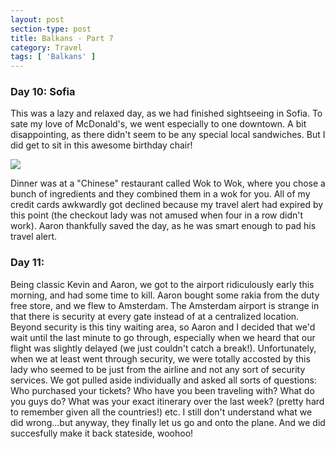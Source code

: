 ```yaml
---
layout: post
section-type: post
title: Balkans - Part 7
category: Travel
tags: [ 'Balkans' ]
---
```

### Day 10: Sofia

This was a lazy and relaxed day, as we had finished sightseeing in Sofia.
To sate my love of McDonald's, we went especially to one downtown. A bit disappointing,
as there didn't seem to be any special local sandwiches. But I did get to sit in this awesome
birthday chair!

![](https://dl.dropboxusercontent.com/s/swelg25ybzxlli9/IMG_5448.JPG?dl=0)

Dinner was at a "Chinese" restaurant called Wok to Wok, where you chose a bunch of ingredients
and they combined them in a wok for you. All of my credit cards awkwardly got declined because
my travel alert had expired by this point (the checkout lady was not amused when four in a row
didn't work). Aaron thankfully saved the day, as he was smart enough to pad his travel
alert.

### Day 11:
Being classic Kevin and Aaron, we got to the airport ridiculously early this morning,
and had some time to kill.
Aaron bought some rakia from the duty free store, and we flew to Amsterdam.
The Amsterdam airport is strange in that there is security at every gate instead of at
a centralized location. Beyond security is this tiny waiting area, so Aaron and I decided
that we'd wait until the last minute to go through, especially when we heard that our flight was
slightly delayed (we just couldn't catch a break!). Unfortunately, when we at least went
through security, we were totally accosted by this lady who seemed to be just from the airline
and not any sort of security services.
We got pulled aside individually and asked all sorts of questions:
Who purchased your tickets? Who have you been traveling with? What do you guys do?
What was your exact itinerary over the last week?
(pretty hard to remember given all the countries!) etc.
I still don't understand what we did wrong...but anyway, they finally let us go and onto the plane.
And we did succesfully make it back stateside, woohoo!